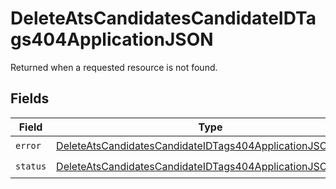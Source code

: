 # DeleteAtsCandidatesCandidateIDTags404ApplicationJSON

Returned when a requested resource is not found.


## Fields

| Field                                                                                                                                               | Type                                                                                                                                                | Required                                                                                                                                            | Description                                                                                                                                         |
| --------------------------------------------------------------------------------------------------------------------------------------------------- | --------------------------------------------------------------------------------------------------------------------------------------------------- | --------------------------------------------------------------------------------------------------------------------------------------------------- | --------------------------------------------------------------------------------------------------------------------------------------------------- |
| `error`                                                                                                                                             | [DeleteAtsCandidatesCandidateIDTags404ApplicationJSONError](../../models/operations/deleteatscandidatescandidateidtags404applicationjsonerror.md)   | :heavy_check_mark:                                                                                                                                  | N/A                                                                                                                                                 |
| `status`                                                                                                                                            | [DeleteAtsCandidatesCandidateIDTags404ApplicationJSONStatus](../../models/operations/deleteatscandidatescandidateidtags404applicationjsonstatus.md) | :heavy_check_mark:                                                                                                                                  | N/A                                                                                                                                                 |